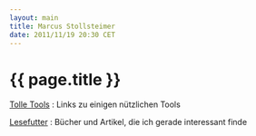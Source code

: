 ```yaml
---
layout: main
title: Marcus Stollsteimer
date: 2011/11/19 20:30 CET
---
```


# {{ page.title }} #

[Tolle Tools](tools.html)
  : Links zu einigen nützlichen Tools

[Lesefutter](lesefutter.html)
  : Bücher und Artikel, die ich gerade interessant finde
